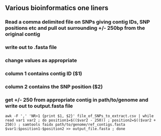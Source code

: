 ## Various bioinformatics one liners

### Read a comma delimited file on SNPs giving contig IDs, SNP positions etc and pull out surrounding +/- 250bp from the original contig
### write out to .fasta file
### change values as appropriate

### column 1 contains contig ID ($1)
### column 2 contains the SNP position ($2)
### get +/- 250 from appropriate contig in path/to/genome and write out to output.fasta file
```
awk -F ',' 'NR>1 {print $1, $2}' file_of_SNPs_to_extract.csv | while read var1 var2 ; do position1=$(($var2 - 250)) ; position2=$(($var2 + 250)) ; samtools faidx path/to/genome/ref_contigs.fasta $var1:$position1-$position2 >> output_file.fasta ; done
```
